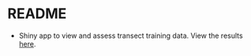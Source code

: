 # README

* Shiny app to view and assess transect training data.  View the results [here](http://shiny.tbep.org/seagrasstransect-training-dash/).